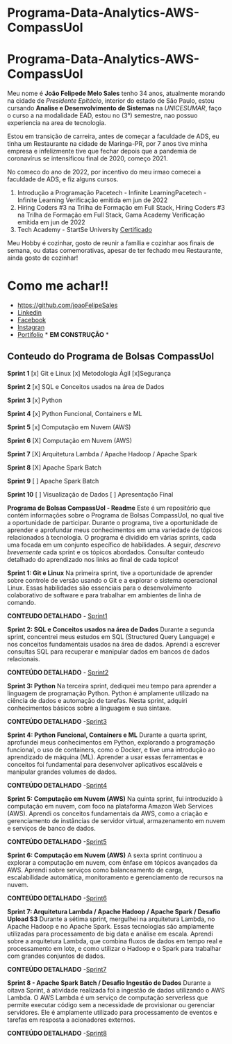 
 # Programa-Data-Analytics-AWS-CompassUol

# Programa-Data-Analytics-AWS-CompassUol


Meu nome é **João Felipede Melo Sales** tenho 34 anos, atualmente morando na cidade de *Presidente Epitácio*, interior do estado de São Paulo, estou cursando **Analise e Desenvolvimento de Sistemas** na *UNICESUMAR*, faço o curso a na modalidade EAD, estou no (3°) semestre, nao possuo experiencia na area de tecnologia.

Estou em transição de carreira, antes de começar a faculdade de ADS, eu tinha um Restaurante na cidade de Maringa-PR, por 7 anos tive minha empresa e infelizmente tive que fechar depois que a pandemia de coronavírus se intensificou final de 2020, começo 2021.

No comeco do ano de 2022, por incentivo do meu irmao comecei a faculdade de ADS, e fiz alguns cursos.

1. Introdução a Programação
Pacetech - Infinite LearningPacetech - Infinite Learning
Verificação emitida em jun de 2022
2. Hiring Coders #3 na Trilha de Formação em Full Stack, Hiring Coders #3 na Trilha de Formação em Full Stack, 
Gama Academy
Verificação emitida em jun de 2022
3. Tech Academy - StartSe University [Certificado](https://lms.startse.com/certificado/v2/62e293e41aa0ba726fbb04c4?studentId=6268547c8ca05b167fe976e5)

Meu Hobby é cozinhar, gosto de reunir a família e cozinhar aos finais de semana, ou datas comemorativas, apesar de ter fechado meu Restaurante, ainda gosto de cozinhar!

# Como me achar!!
* https://github.com/joaoFelipeSales
* [Linkedin](https://www.linkedin.com/in/jfsjfsales/)
* [Facebook](https://www.facebook.com/joaofelipe.sales.5)
* [Instagran](https://www.instagram.com/jfs.jfsales/)
* [Portifolio](JoaoFelipeSales.github.io) * **EM CONSTRUÇÃO** *

## Conteudo do Programa de Bolsas CompassUol 

**Sprint 1** [x] Git e Linux [x] Metodologia Ágil [x]Segurança 

**Sprint 2** [x] SQL e Conceitos usados na área de Dados 

**Sprint 3** [x] Python

**Sprint 4** [x] Python Funcional, Containers e ML 

**Sprint 5** [x] Computação em Nuvem (AWS) 

**Sprint 6** [X] Computação em Nuvem (AWS) 

**Sprint 7** [X] Arquitetura Lambda / Apache Hadoop / Apache Spark 

**Sprint 8** [X] Apache Spark Batch 

**Sprint 9** [ ] Apache Spark Batch 

**Sprint 10** [ ] Visualização de Dados [ ] Apresentação Final 


**Programa de Bolsas CompassUol - Readme**
Este é um repositório que contém informações sobre o Programa de Bolsas CompassUol, no qual tive a oportunidade de participar. Durante o programa, tive a oportunidade de aprender e aprofundar meus conhecimentos em uma variedade de tópicos relacionados à tecnologia. O programa é dividido em várias sprints, cada uma focada em um conjunto específico de habilidades. A seguir, *descrevo brevemente* cada sprint e os tópicos abordados. Consultar conteudo detalhado do aprendizado nos links ao final de cada topico!

**Sprint 1: Git e Linux**
Na primeira sprint, tive a oportunidade de aprender sobre controle de versão usando o Git e a explorar o sistema operacional Linux. Essas habilidades são essenciais para o desenvolvimento colaborativo de software e para trabalhar em ambientes de linha de comando.

**CONTEUDO DETALHADO** - [Sprint1](https://github.com/joaoFelipeSales/Programa-Data-Analytics-AWS-CompassUol/blob/main/1-Sprint1-CompassUOL/Sprint1.txt)

**Sprint 2: SQL e Conceitos usados na área de Dados**
Durante a segunda sprint, concentrei meus estudos em SQL (Structured Query Language) e nos conceitos fundamentais usados na área de dados. Aprendi a escrever consultas SQL para recuperar e manipular dados em bancos de dados relacionais.

**CONTEÚDO DETALHADO** - [Sprint2](https://github.com/joaoFelipeSales/Programa-Data-Analytics-AWS-CompassUol/blob/main/1-Sprint1-CompassUOL/Sprint2.txt)

**Sprint 3: Python**
Na terceira sprint, dediquei meu tempo para aprender a linguagem de programação Python. Python é amplamente utilizado na ciência de dados e automação de tarefas. Nesta sprint, adquiri conhecimentos básicos sobre a linguagem e sua sintaxe.

**CONTEÚDO DETALHADO** -[Sprint3](https://github.com/joaoFelipeSales/Programa-Data-Analytics-AWS-CompassUol/blob/main/1-Sprint1-CompassUOL/Sprint3.txt)

**Sprint 4: Python Funcional, Containers e ML**
Durante a quarta sprint, aprofundei meus conhecimentos em Python, explorando a programação funcional, o uso de containers, como o Docker, e tive uma introdução ao aprendizado de máquina (ML). Aprender a usar essas ferramentas e conceitos foi fundamental para desenvolver aplicativos escaláveis e manipular grandes volumes de dados.

**CONTEÚDO DETALHADO** -[Sprint4](https://github.com/joaoFelipeSales/Programa-Data-Analytics-AWS-CompassUol/blob/main/1-Sprint1-CompassUOL/Sprint4.txt)

**Sprint 5: Computação em Nuvem (AWS)**
Na quinta sprint, fui introduzido à computação em nuvem, com foco na plataforma Amazon Web Services (AWS). Aprendi os conceitos fundamentais da AWS, como a criação e gerenciamento de instâncias de servidor virtual, armazenamento em nuvem e serviços de banco de dados.

**CONTEÚDO DETALHADO** -[Sprint5](https://github.com/joaoFelipeSales/Programa-Data-Analytics-AWS-CompassUol/blob/main/1-Sprint1-CompassUOL/Sprint5.txt)

**Sprint 6: Computação em Nuvem (AWS)**
A sexta sprint continuou a explorar a computação em nuvem, com ênfase em tópicos avançados da AWS. Aprendi sobre serviços como balanceamento de carga, escalabilidade automática, monitoramento e gerenciamento de recursos na nuvem.

**CONTEÚDO DETALHADO** -[Sprint6](https://github.com/joaoFelipeSales/Programa-Data-Analytics-AWS-CompassUol/blob/main/1-Sprint1-CompassUOL/Sprint6.txt) 

**Sprint 7: Arquitetura Lambda / Apache Hadoop / Apache Spark / Desafio Upload S3**
Durante a sétima sprint, mergulhei na arquitetura Lambda, no Apache Hadoop e no Apache Spark. Essas tecnologias são amplamente utilizadas para processamento de big data e análise em escala. Aprendi sobre a arquitetura Lambda, que combina fluxos de dados em tempo real e processamento em lote, e como utilizar o Hadoop e o Spark para trabalhar com grandes conjuntos de dados.

**CONTEÚDO DETALHADO** -[Sprint7]() 

**Sprint 8 - Apache Spark Batch / Desafio Ingestão de Dados**
Durante a oitava Sprint, á atividade realizada foi a ingestão de dados utilizando o AWS Lambda. O AWS Lambda é um serviço de computação serverless que permite executar código sem a necessidade de provisionar ou gerenciar servidores. Ele é amplamente utilizado para processamento de eventos e tarefas em resposta a acionadores externos.

**CONTEÚDO DETALHADO** -[Sprint8]() 

